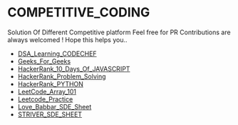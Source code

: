 # COMPETITIVE_CODING
Solution Of Different Competitive platform
Feel free for PR 
Contributions are always welcomed !
Hope this helps you..

- [DSA_Learning_CODECHEF](DSA_Learning_CODECHEF)
- [Geeks_For_Geeks](Geeks_For_Geeks)
- [HackerRank_10_Days_Of_JAVASCRIPT](HackerRank_10_Days_Of_JAVASCRIPT)
- [HackerRank_Problem_Solving](HackerRank_Problem_Solving)
- [HackerRank_PYTHON](HackerRank_PYTHON)
- [LeetCode_Array_101](LeetCode_Array_101)
- [Leetcode_Practice](Leetcode_Practice)
- [Love_Babbar_SDE_Sheet](Love_Babbar_SDE_Sheet)
- [STRIVER_SDE_SHEET](STRIVER_SDE_SHEET)
